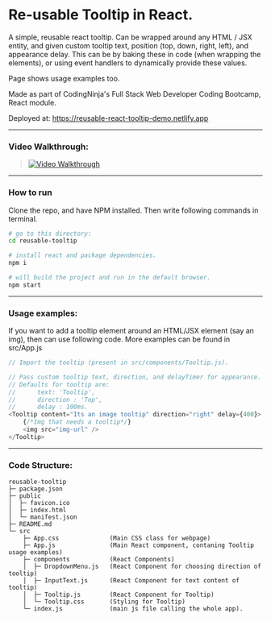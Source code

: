 # Re-usable Tooltip in React.

A simple, reusable react tooltip. Can be wrapped around any HTML / JSX entity, and given custom tooltip text, position (top, down, right, left), and appearance delay. This can be by baking these in code (when wrapping the elements), or using event handlers to dynamically provide these values.

Page shows usage examples too.

Made as part of CodingNinja's Full Stack Web Developer Coding Bootcamp, React module.

Deployed at: https://reusable-react-tooltip-demo.netlify.app

---

### Video Walkthrough:

> [![Video Walkthrough](https://img.youtube.com/vi/v-h_6jZicpI/maxresdefault.jpg)](https://youtu.be/v-h_6jZicpI)

---

### How to run

Clone the repo, and have NPM installed.
Then write following commands in terminal.

```bash
# go to this directory:
cd reusable-tooltip

# install react and package dependencies.
npm i

# will build the project and run in the default browser.
npm start
```

---

### Usage examples:

If you want to add a tooltip element around an HTML/JSX element (say an img), then can use following code. More examples can be found in src/App.js

```javascript
// Import the tooltip (present in src/components/Tooltip.js).

// Pass custom tooltip text, direction, and delayTimer for appearance.
// Defaults for tooltip are:
//      text: 'Tooltip',
//      direction : 'Top',
//      delay : 100ms.
<Tooltip content="Its an image tooltip" direction="right" delay={400}>
    {/*Img that needs a tooltip*/}
    <img src="img-url" />
</Tooltip>
```

---

### Code Structure:

```
reusable-tooltip
├─ package.json
├─ public
│  ├─ favicon.ico
│  ├─ index.html
│  └─ manifest.json
├─ README.md
└─ src
    ├─ App.css              (Main CSS class for webpage)
    ├─ App.js               (Main React component, contaning Tooltip usage examples)
    ├─ components           (React Components)
    │  ├─ DropdownMenu.js   (React Component for choosing direction of tooltip)
    │  ├─ InputText.js      (React Component for text content of tooltip)
    │  ├─ Tooltip.js        (React Component for Tooltip)
    │  └─ Tooltip.css       (Styling for Tooltip)
    └─ index.js             (main js file calling the whole app).

```

